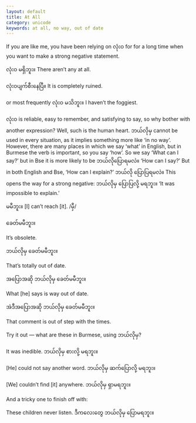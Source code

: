 ```yaml
---
layout: default
title: At All
category: unicode
keywords: at all, no way, out of date
---
```


<p>If you are like me, you have been relying on <span class='mm3'>လုံးဝ</span> for for a long time when you want to make a strong negative statement.</p>
<p><span class='mm3'>လုံးဝ မရှိဘူး။</span> There aren’t any at all.</p>
<p><span class='mm3'>လုံးဝပျက်စီးနေပြီ။</span> It is completely ruined.</p>
<p>or most frequently <span class='mm3'>လုံးဝ မသိဘူး။</span> I haven’t the foggiest.</p>
<p><span class='mm3'>လုံးဝ</span> is reliable, easy to remember, and satisfying to say, so why bother with another expression? Well, such is the human heart. <span class='mm3'>ဘယ်လိုမှ</span> cannot be used in every situation, as it implies something more like ‘in no way’. However, there are many places in which we say ‘what’ in English, but in Burmese the verb is important, so you say ‘how’. So we say ‘What can I say?’ but in Bse it is more likely to be <span class='mm3'>ဘယ်လိုပြောရမလဲ။</span> ‘How can I say?’ But in both English and Bse, ‘How can I explain?’ <span class='mm3'>ဘယ်လို ပြောပြရမလဲ။</span> This opens the way for a strong negative: <span class='mm3'>ဘယ်လိုမှ ပြောပြလို့ မရဘူး။</span> ‘It was impossible to explain.’</p>
<p><span class='mm3'>မမီဘူး။</span> [I] can’t reach [it]. /<span class='mm3'>မှီ</span>/</p>
<p class="hide-trigger"><span class='mm3'>ခေတ်မမီဘူး။</span></p>
<p class='hide-this'>It’s obsolete.</p>

<p class="hide-trigger"><span class='mm3'>ဘယ်လိုမှ ခေတ်မမီဘူး။</span></p>
<p class='hide-this'>That’s totally out of date.</p>

<p class="hide-trigger"><span class='mm3'>အပြောအဆို ဘယ်လိုမှ ခေတ်မမီဘူး။</span></p>
<p class='hide-this'>What [he] says is way out of date.</p>

<p class="hide-trigger"><span class='mm3'>အဲဒီအပြောအဆို ဘယ်လိုမှ ခေတ်မမီဘူး။</span></p>
<p class='hide-this'>That comment is out of step with the times.</p>

<p>Try it out — what are these in Burmese, using <span class='mm3'>ဘယ်လိုမှ</span>?</p>
<p>It was inedible. <span class='mm3'>ဘယ်လိုမှ စားလို့ မရဘူး။</span></p>
<p>[He] could not say another word. <span class='mm3'>ဘယ်လိုမှ ဆက်ပြောလို့ မရဘူး။</span></p>
<p>[We] couldn’t find [it] anywhere. <span class='mm3'>ဘယ်လိုမှ ရှာမရဘူး။</span></p>
<p>And a tricky one to finish off with:</p>
<p>These children never listen. <span class='mm3'>ဒီကလေးတွေ ဘယ်လိုမှ ပြောမရဘူး။</span></p>
